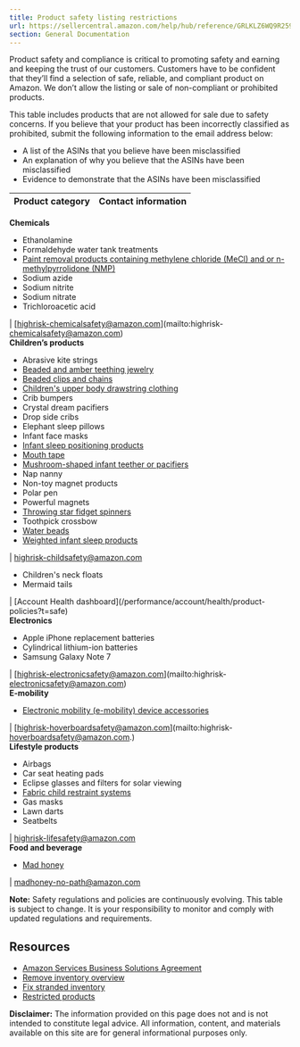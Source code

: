 ```yaml
---
title: Product safety listing restrictions
url: https://sellercentral.amazon.com/help/hub/reference/GRLKLZ6WQ9R259LC
section: General Documentation
---
```


Product safety and compliance is critical to promoting safety and earning and
keeping the trust of our customers. Customers have to be confident that
they’ll find a selection of safe, reliable, and compliant product on Amazon.
We don’t allow the listing or sale of non-compliant or prohibited products.

This table includes products that are not allowed for sale due to safety
concerns. If you believe that your product has been incorrectly classified as
prohibited, submit the following information to the email address below:

  * A list of the ASINs that you believe have been misclassified
  * An explanation of why you believe that the ASINs have been misclassified
  * Evidence to demonstrate that the ASINs have been misclassified

Product category | Contact information  
---|---  
**Chemicals**

  * Ethanolamine
  * Formaldehyde water tank treatments
  * [Paint removal products containing methylene chloride (MeCl) and or n-methylpyrrolidone (NMP)](/gp/help/GW6HK2RDRNNFW2ML)
  * Sodium azide
  * Sodium nitrite
  * Sodium nitrate
  * Trichloroacetic acid

| [highrisk-chemicalsafety@amazon.com](mailto:highrisk-
chemicalsafety@amazon.com)  
**Children’s products**

  * Abrasive kite strings
  * [Beaded and amber teething jewelry](/gp/help/GDPSRCGVBFSFY78H)
  * [Beaded clips and chains](/gp/help/GDPSRCGVBFSFY78H)
  * [Children's upper body drawstring clothing](/gp/help/G8FDB4PSHS4AACQ5)
  * Crib bumpers
  * Crystal dream pacifiers
  * Drop side cribs
  * Elephant sleep pillows
  * Infant face masks
  * [Infant sleep positioning products](/gp/help/GX44XMQX3ZKWRPZR)
  * [Mouth tape](/gp/help/GGS4MAMUUG4K5TJN)
  * [Mushroom-shaped infant teether or pacifiers](/gp/help/GDPSRCGVBFSFY78H)
  * Nap nanny
  * Non-toy magnet products
  * Polar pen
  * Powerful magnets
  * [Throwing star fidget spinners](/gp/help/G202155900)
  * Toothpick crossbow
  * [Water beads](/gp/help/GFEUQFB9X4YWFVXD)
  * [Weighted infant sleep products](/gp/help/GKDFVJSUHPYTRHW3)

| [highrisk-childsafety@amazon.com](mailto:highrisk-childsafety@amazon.com)  
  
  * Children's neck floats
  * Mermaid tails

| [Account Health dashboard](/performance/account/health/product-
policies?t=safe)  
**Electronics**

  * Apple iPhone replacement batteries
  * Cylindrical lithium-ion batteries
  * Samsung Galaxy Note 7

| [highrisk-electronicsafety@amazon.com](mailto:highrisk-
electronicsafety@amazon.com)  
**E-mobility**

  * [Electronic mobility (e-mobility) device accessories](/gp/help/GMUW6CKYLY4AP8MK)

| [highrisk-hoverboardsafety@amazon.com](mailto:highrisk-
hoverboardsafety@amazon.com.)  
**Lifestyle products**

  * Airbags
  * Car seat heating pads
  * Eclipse glasses and filters for solar viewing
  * [Fabric child restraint systems](/gp/help/G202137200)
  * Gas masks
  * Lawn darts
  * Seatbelts

| [highrisk-lifesafety@amazon.com](mailto:highrisk-lifesafety@amazon.com)  
**Food and beverage**

  * [Mad honey](/gp/help/GK6MW7WEWN6BP587)

| [madhoney-no-path@amazon.com](mailto:madhoney-no-path@amazon.com)  
  
**Note:** Safety regulations and policies are continuously evolving. This
table is subject to change. It is your responsibility to monitor and comply
with updated regulations and requirements.

## Resources

  * [Amazon Services Business Solutions Agreement](/help/hub/reference/external/G1791)
  * [Remove inventory overview](/help/hub/reference/external/G200280650)
  * [Fix stranded inventory](/inventoryplanning/stranded-inventory/)
  * [Restricted products](/gp/help/external/G200164330)

**Disclaimer:** The information provided on this page does not and is not
intended to constitute legal advice. All information, content, and materials
available on this site are for general informational purposes only.

